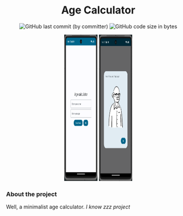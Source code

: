 <div align="center"> 
    <h1>Age Calculator</h1>
</div>

<div align="center"> 
   
   ![GitHub last commit (by committer)](https://img.shields.io/github/last-commit/osmarmora05/AgeCalculator?style=for-the-badge&color=%23a6da95)
   ![GitHub code size in bytes](https://img.shields.io/github/languages/code-size/osmarmora05/AgeCalculator?style=for-the-badge&color=%238aadf4)

</div>

<p align="center">
<img src="./showcase1.png" width="18%" height="400"/>
<img src="./showcase2.png" width="18%" height="400"/>
</p>


### About the project
Well, a minimalist age calculator. _I know zzz project_
